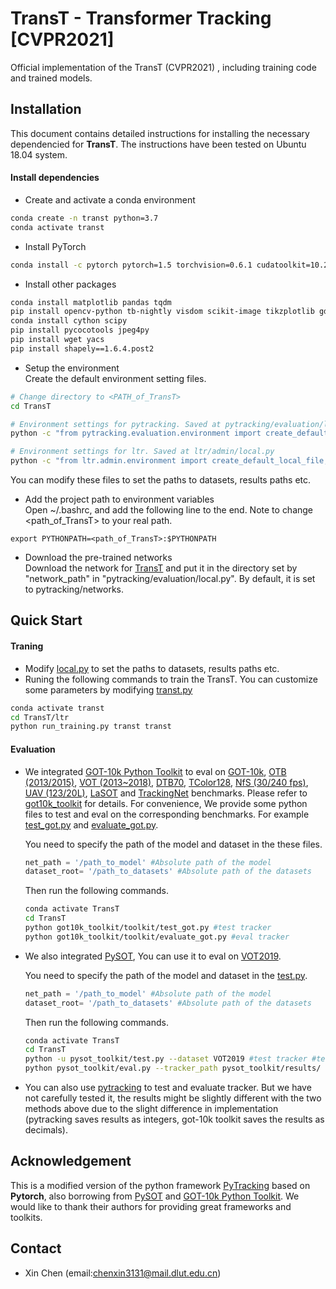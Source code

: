 # TransT - Transformer Tracking [CVPR2021]
Official implementation of the TransT (CVPR2021) , including training code and trained models.

## Installation
This document contains detailed instructions for installing the necessary dependencied for **TransT**. The instructions 
have been tested on Ubuntu 18.04 system.

#### Install dependencies
* Create and activate a conda environment 
```bash
conda create -n transt python=3.7
conda activate transt
```  
* Install PyTorch
```bash
conda install -c pytorch pytorch=1.5 torchvision=0.6.1 cudatoolkit=10.2
```  

* Install other packages
```bash
conda install matplotlib pandas tqdm
pip install opencv-python tb-nightly visdom scikit-image tikzplotlib gdown
conda install cython scipy
pip install pycocotools jpeg4py
pip install wget yacs
pip install shapely==1.6.4.post2
```  
* Setup the environment                                                                                                 
Create the default environment setting files.

```bash
# Change directory to <PATH_of_TransT>
cd TransT

# Environment settings for pytracking. Saved at pytracking/evaluation/local.py
python -c "from pytracking.evaluation.environment import create_default_local_file; create_default_local_file()"

# Environment settings for ltr. Saved at ltr/admin/local.py
python -c "from ltr.admin.environment import create_default_local_file; create_default_local_file()"
```
You can modify these files to set the paths to datasets, results paths etc.
* Add the project path to environment variables  
Open ~/.bashrc, and add the following line to the end. Note to change <path_of_TransT> to your real path.
```
export PYTHONPATH=<path_of_TransT>:$PYTHONPATH
```
* Download the pre-trained networks   
Download the network for [TransT](https://drive.google.com/file/d/1Pq0sK-9jmbLAVtgB9-dPDc2pipCxYdM5/view?usp=sharing)
and put it in the directory set by "network_path" in "pytracking/evaluation/local.py". By default, it is set to 
pytracking/networks.

## Quick Start
#### Traning
* Modify [local.py](ltr/admin/local.py) to set the paths to datasets, results paths etc.
* Runing the following commands to train the TransT. You can customize some parameters by modifying [transt.py](ltr/train_settings/transt/transt.py)
```bash
conda activate transt
cd TransT/ltr
python run_training.py transt transt
```  

#### Evaluation
* We integrated [GOT-10k Python Toolkit](https://github.com/got-10k/toolkit) to eval on [GOT-10k](http://got-10k.aitestunion.com/), [OTB (2013/2015)](http://cvlab.hanyang.ac.kr/tracker_benchmark/index.html), [VOT (2013~2018)](http://votchallenge.net), [DTB70](https://github.com/flyers/drone-tracking), [TColor128](http://www.dabi.temple.edu/~hbling/data/TColor-128/TColor-128.html), [NfS (30/240 fps)](http://ci2cv.net/nfs/index.html), [UAV (123/20L)](https://ivul.kaust.edu.sa/Pages/pub-benchmark-simulator-uav.aspx), [LaSOT](https://cis.temple.edu/lasot/) and [TrackingNet](https://tracking-net.org/) benchmarks. 
Please refer to [got10k_toolkit](/got10k_toolkit) for details.
For convenience, We provide some python files to test and eval on the corresponding benchmarks. For example [test_got.py](got10k_toolkit/toolkit/test_got.py) and [evaluate_got.py](got10k_toolkit/toolkit/evaluate_got.py). 

    You need to specify the path of the model and dataset in the these files.
    ```python
    net_path = '/path_to_model' #Absolute path of the model
    dataset_root= '/path_to_datasets' #Absolute path of the datasets
    ```  

    Then run the following commands.

    ```bash
    conda activate TransT
    cd TransT
    python got10k_toolkit/toolkit/test_got.py #test tracker
    python got10k_toolkit/toolkit/evaluate_got.py #eval tracker
    ```  

* We also integrated [PySOT](https://github.com/STVIR/pysot), You can use it to eval on [VOT2019](http://votchallenge.net). 
    
    You need to specify the path of the model and dataset in the [test.py](pysot_toolkit/test.py).
    ```python
    net_path = '/path_to_model' #Absolute path of the model
    dataset_root= '/path_to_datasets' #Absolute path of the datasets
    ```  
    Then run the following commands.
    ```bash
    conda activate TransT
    cd TransT
    python -u pysot_toolkit/test.py --dataset VOT2019 #test tracker #test tracker
    python pysot_toolkit/eval.py --tracker_path pysot_toolkit/results/ --dataset VOT2019 --num 1 #eval tracker
    ```  
* You can also use [pytracking](pytracking) to test and evaluate tracker. 
But we have not carefully tested it, the results might be slightly different with the two methods above due to the slight difference in implementation (pytracking saves results as integers, got-10k toolkit saves the results as decimals).

## Acknowledgement
This is a modified version of the python framework [PyTracking](https://github.com/visionml/pytracking) based on **Pytorch**, 
also borrowing from [PySOT](https://github.com/STVIR/pysot) and [GOT-10k Python Toolkit](https://github.com/got-10k/toolkit). 
We would like to thank their authors for providing great frameworks and toolkits.

## Contact
* Xin Chen (email:chenxin3131@mail.dlut.edu.cn)
